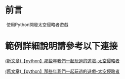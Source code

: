 # 前言
 使用Python開發太空侵略者遊戲

# 範例詳細說明請參考以下連接   
[(新文章)【python】那些年我們一起玩過的遊戲-太空侵略者](https://medium.com/@upgrades/python-%E9%82%A3%E4%BA%9B%E5%B9%B4%E6%88%91%E5%80%91%E4%B8%80%E8%B5%B7%E7%8E%A9%E9%81%8E%E7%9A%84%E9%81%8A%E6%88%B2-%E5%A4%AA%E7%A9%BA%E4%BE%B5%E7%95%A5%E8%80%85-bee698403ef0)

[(舊文章)【python】那些年我們一起玩過的遊戲-太空侵略者](https://webfish-channel.blogspot.com/2018/10/python.html)
